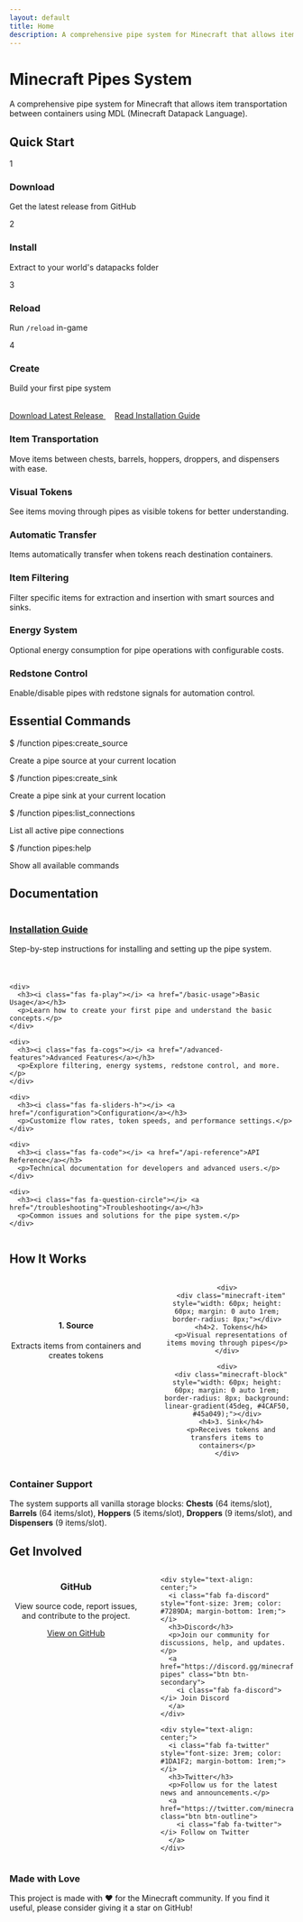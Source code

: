 ```yaml
---
layout: default
title: Home
description: A comprehensive pipe system for Minecraft that allows item transportation between containers using MDL (Minecraft Datapack Language).
---
```


<div class="page-header">
  <h1><i class="fas fa-stream"></i> Minecraft Pipes System</h1>
  <p>A comprehensive pipe system for Minecraft that allows item transportation between containers using MDL (Minecraft Datapack Language).</p>
</div>

<div class="quick-start">
  <h2><i class="fas fa-rocket"></i> Quick Start</h2>
  <div class="quick-start-steps">
    <div class="step">
      <div class="step-number">1</div>
      <h3>Download</h3>
      <p>Get the latest release from GitHub</p>
    </div>
    <div class="step">
      <div class="step-number">2</div>
      <h3>Install</h3>
      <p>Extract to your world's datapacks folder</p>
    </div>
    <div class="step">
      <div class="step-number">3</div>
      <h3>Reload</h3>
      <p>Run <code>/reload</code> in-game</p>
    </div>
    <div class="step">
      <div class="step-number">4</div>
      <h3>Create</h3>
      <p>Build your first pipe system</p>
    </div>
  </div>
  <div style="margin-top: 2rem;">
    <a href="https://github.com/aaron777collins/MinecraftPipes/releases" class="btn btn-primary">
      <i class="fas fa-download"></i> Download Latest Release
    </a>
    <a href="/installation" class="btn btn-outline" style="margin-left: 1rem;">
      <i class="fas fa-book"></i> Read Installation Guide
    </a>
  </div>
</div>

<div class="feature-grid">
  <div class="feature-card">
    <div class="feature-icon">
      <i class="fas fa-boxes"></i>
    </div>
    <h3 class="feature-title">Item Transportation</h3>
    <p class="feature-description">Move items between chests, barrels, hoppers, droppers, and dispensers with ease.</p>
  </div>
  
  <div class="feature-card">
    <div class="feature-icon">
      <i class="fas fa-eye"></i>
    </div>
    <h3 class="feature-title">Visual Tokens</h3>
    <p class="feature-description">See items moving through pipes as visible tokens for better understanding.</p>
  </div>
  
  <div class="feature-card">
    <div class="feature-icon">
      <i class="fas fa-cogs"></i>
    </div>
    <h3 class="feature-title">Automatic Transfer</h3>
    <p class="feature-description">Items automatically transfer when tokens reach destination containers.</p>
  </div>
  
  <div class="feature-card">
    <div class="feature-icon">
      <i class="fas fa-filter"></i>
    </div>
    <h3 class="feature-title">Item Filtering</h3>
    <p class="feature-description">Filter specific items for extraction and insertion with smart sources and sinks.</p>
  </div>
  
  <div class="feature-card">
    <div class="feature-icon">
      <i class="fas fa-bolt"></i>
    </div>
    <h3 class="feature-title">Energy System</h3>
    <p class="feature-description">Optional energy consumption for pipe operations with configurable costs.</p>
  </div>
  
  <div class="feature-card">
    <div class="feature-icon">
      <i class="fas fa-sliders-h"></i>
    </div>
    <h3 class="feature-title">Redstone Control</h3>
    <p class="feature-description">Enable/disable pipes with redstone signals for automation control.</p>
  </div>
</div>

<div class="card">
  <div class="card-header">
    <div class="card-icon">
      <i class="fas fa-terminal"></i>
    </div>
    <h2 class="card-title">Essential Commands</h2>
  </div>
  
  <div class="command-example">
    <span class="prompt">$</span> <span class="command">/function pipes:create_source</span>
  </div>
  <p>Create a pipe source at your current location</p>
  
  <div class="command-example">
    <span class="prompt">$</span> <span class="command">/function pipes:create_sink</span>
  </div>
  <p>Create a pipe sink at your current location</p>
  
  <div class="command-example">
    <span class="prompt">$</span> <span class="command">/function pipes:list_connections</span>
  </div>
  <p>List all active pipe connections</p>
  
  <div class="command-example">
    <span class="prompt">$</span> <span class="command">/function pipes:help</span>
  </div>
  <p>Show all available commands</p>
</div>

<div class="card">
  <div class="card-header">
    <div class="card-icon">
      <i class="fas fa-book"></i>
    </div>
    <h2 class="card-title">Documentation</h2>
  </div>
  
  <div style="display: grid; grid-template-columns: repeat(auto-fit, minmax(250px, 1fr)); gap: 1.5rem;">
    <div>
      <h3><i class="fas fa-download"></i> <a href="/installation">Installation Guide</a></h3>
      <p>Step-by-step instructions for installing and setting up the pipe system.</p>
    </div>
    
    <div>
      <h3><i class="fas fa-play"></i> <a href="/basic-usage">Basic Usage</a></h3>
      <p>Learn how to create your first pipe and understand the basic concepts.</p>
    </div>
    
    <div>
      <h3><i class="fas fa-cogs"></i> <a href="/advanced-features">Advanced Features</a></h3>
      <p>Explore filtering, energy systems, redstone control, and more.</p>
    </div>
    
    <div>
      <h3><i class="fas fa-sliders-h"></i> <a href="/configuration">Configuration</a></h3>
      <p>Customize flow rates, token speeds, and performance settings.</p>
    </div>
    
    <div>
      <h3><i class="fas fa-code"></i> <a href="/api-reference">API Reference</a></h3>
      <p>Technical documentation for developers and advanced users.</p>
    </div>
    
    <div>
      <h3><i class="fas fa-question-circle"></i> <a href="/troubleshooting">Troubleshooting</a></h3>
      <p>Common issues and solutions for the pipe system.</p>
    </div>
  </div>
</div>

<div class="card">
  <div class="card-header">
    <div class="card-icon">
      <i class="fas fa-gamepad"></i>
    </div>
    <h2 class="card-title">How It Works</h2>
  </div>
  
  <div style="display: grid; grid-template-columns: repeat(auto-fit, minmax(200px, 1fr)); gap: 2rem; text-align: center;">
    <div>
      <div class="minecraft-block" style="width: 60px; height: 60px; margin: 0 auto 1rem; border-radius: 8px;"></div>
      <h4>1. Source</h4>
      <p>Extracts items from containers and creates tokens</p>
    </div>
    
    <div>
      <div class="minecraft-item" style="width: 60px; height: 60px; margin: 0 auto 1rem; border-radius: 8px;"></div>
      <h4>2. Tokens</h4>
      <p>Visual representations of items moving through pipes</p>
    </div>
    
    <div>
      <div class="minecraft-block" style="width: 60px; height: 60px; margin: 0 auto 1rem; border-radius: 8px; background: linear-gradient(45deg, #4CAF50, #45a049);"></div>
      <h4>3. Sink</h4>
      <p>Receives tokens and transfers items to containers</p>
    </div>
  </div>
</div>

<div class="alert alert-info">
  <h3><i class="fas fa-info-circle"></i> Container Support</h3>
  <p>The system supports all vanilla storage blocks: <strong>Chests</strong> (64 items/slot), <strong>Barrels</strong> (64 items/slot), <strong>Hoppers</strong> (5 items/slot), <strong>Droppers</strong> (9 items/slot), and <strong>Dispensers</strong> (9 items/slot).</p>
</div>

<div class="card">
  <div class="card-header">
    <div class="card-icon">
      <i class="fas fa-users"></i>
    </div>
    <h2 class="card-title">Get Involved</h2>
  </div>
  
  <div style="display: grid; grid-template-columns: repeat(auto-fit, minmax(200px, 1fr)); gap: 2rem;">
    <div style="text-align: center;">
      <i class="fab fa-github" style="font-size: 3rem; color: var(--primary-color); margin-bottom: 1rem;"></i>
      <h3>GitHub</h3>
      <p>View source code, report issues, and contribute to the project.</p>
      <a href="https://github.com/minecraft-pipes/minecraft-pipes" class="btn btn-primary">
        <i class="fab fa-github"></i> View on GitHub
      </a>
    </div>
    
    <div style="text-align: center;">
      <i class="fab fa-discord" style="font-size: 3rem; color: #7289DA; margin-bottom: 1rem;"></i>
      <h3>Discord</h3>
      <p>Join our community for discussions, help, and updates.</p>
      <a href="https://discord.gg/minecraft-pipes" class="btn btn-secondary">
        <i class="fab fa-discord"></i> Join Discord
      </a>
    </div>
    
    <div style="text-align: center;">
      <i class="fab fa-twitter" style="font-size: 3rem; color: #1DA1F2; margin-bottom: 1rem;"></i>
      <h3>Twitter</h3>
      <p>Follow us for the latest news and announcements.</p>
      <a href="https://twitter.com/minecraft_pipes" class="btn btn-outline">
        <i class="fab fa-twitter"></i> Follow on Twitter
      </a>
    </div>
  </div>
</div>

<div class="alert alert-success">
  <h3><i class="fas fa-heart"></i> Made with Love</h3>
  <p>This project is made with ❤️ for the Minecraft community. If you find it useful, please consider giving it a star on GitHub!</p>
</div>
